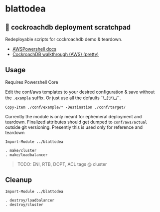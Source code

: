 # blattodea

## 🦆 cockroachdb deployment scratchpad

Redeployable scripts for cockroachdb demo & teardown.

* [AWSPowershell docs][1]
* [CockroachDB walkthrough (AWS) (pretty)][2]

## Usage

Requires Powershell Core

Edit the conf/aws templates to your desired configuration & save without the `.example` suffix. Or just use all the defaults ¯\\\_(ツ)_/¯.

```pwsh
Copy-Item ./conf/example/* -Destination ./conf/target/
```

Currently the module is only meant for ephemeral deployment and teardown. Finalized attributes should get dumped to `conf/aws/actual` outside git versioning. Presently this is used only for reference and teardown

```pwsh
Import-Module ../blattodea

. make/cluster
. make/loadbalancer
```

> TODO: ENI, RTB, DOPT, ACL tags @ cluster

## Cleanup

```pwsh
Import-Module ../blattodea

. destroy/loadbalancer
. destroy/cluster
```

[1]: https://docs.aws.amazon.com/powershell/latest/reference/
[2]: https://www.cockroachlabs.com/docs/stable/deploy-cockroachdb-on-aws.html
